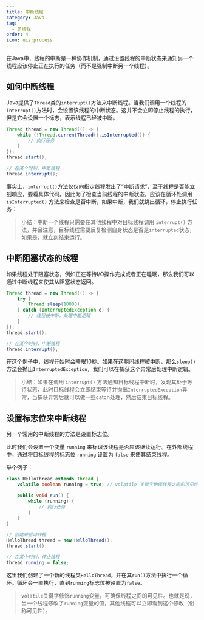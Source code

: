 ```yaml
---
title: 中断线程
category: Java
tag:
  - 多线程
order: 4
icon: uis:process
---
```


在Java中，线程的中断是一种协作机制，通过设置线程的中断状态来通知另一个线程应该停止正在执行的任务（而不是强制中断另一个线程）。

## 如何中断线程

Java提供了`Thread`类的`interrupt()`方法来中断线程。当我们调用一个线程的`interrupt()`方法时，会设置该线程的中断状态。这并不会立即停止线程的执行，但是它会设置一个标志，表示线程已经被中断。

```java
Thread thread = new Thread(() -> {
    while (!Thread.currentThread().isInterrupted()) {
        // 执行任务
    }
});
thread.start();

// 在某个时刻，中断线程
thread.interrupt();
```

事实上，`interrupt()`方法仅仅向指定线程发出了“中断请求”，至于线程是否能立刻响应，要看具体代码。因此为了检查当前线程的中断状态，应该在循环处调用 `isInterrupted()` 方法来检查是否中断，如果中断，我们就跳出循环，停止执行任务：

> 小结：中断一个线程只需要在其他线程中对目标线程调用 `interrupt()` 方法，并且注意，目标线程需要反复检测自身状态是否是`interrupted`状态，如果是，就立刻结束运行。

## 中断阻塞状态的线程

如果线程处于阻塞状态，例如正在等待I/O操作完成或者正在睡眠，那么我们可以通过中断线程来使其从阻塞状态返回。

```java
Thread thread = new Thread(() -> {
    try {
        Thread.sleep(10000);
    } catch (InterruptedException e) {
        // 线程被中断，处理中断逻辑
    }
});
thread.start();

// 在某个时刻，中断线程
thread.interrupt();
```

在这个例子中，线程开始时会睡眠10秒。如果在这期间线程被中断，那么`sleep()`方法会抛出`InterruptedException`，我们可以在捕获这个异常后处理中断逻辑。

> 小结：如果在调用 `interrupt()` 方法通知目标线程中断时，发现其处于等待状态，此时目标线程会立即结束等待并抛出`InterruptedException`异常，当捕获异常后就可以做一些catch处理，然后结束目标线程。

## 设置标志位来中断线程

另一个常用的中断线程的方法是设置标志位。

此时我们会设置一个变量 `running` 来标识该线程是否应该继续运行。在外部线程中，通过将目标线程的标志位 `running` 设置为 `false` 来使其结束线程。

举个例子：

```java
class HelloThread extends Thread {
    volatile boolean running = true; // volatile 关键字确保线程之间的可见性

    public void run() {
        while (running) {
            // 执行任务
        }
    }
}

// 创建并启动线程
HelloThread thread = new HelloThread();
thread.start();

// 在某个时刻，停止线程
thread.running = false;
```

这里我们创建了一个新的线程类`HelloThread`，并在其`run()`方法中执行一个循环。循环会一直执行，直到`running`标志位被设置为`false`。

> `volatile`关键字修饰`running`变量，可确保线程之间的可见性。也就是说，当一个线程修改了`running`变量的值，其他线程可以立即看到这个修改（俗称可见性）。